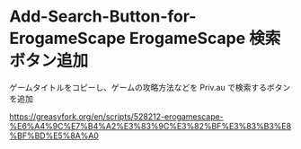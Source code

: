 # Add-Search-Button-for-ErogameScape  ErogameScape 検索ボタン追加 
ゲームタイトルをコピーし、ゲームの攻略方法などを Priv.au で検索するボタンを追加 

https://greasyfork.org/en/scripts/528212-erogamescape-%E6%A4%9C%E7%B4%A2%E3%83%9C%E3%82%BF%E3%83%B3%E8%BF%BD%E5%8A%A0
